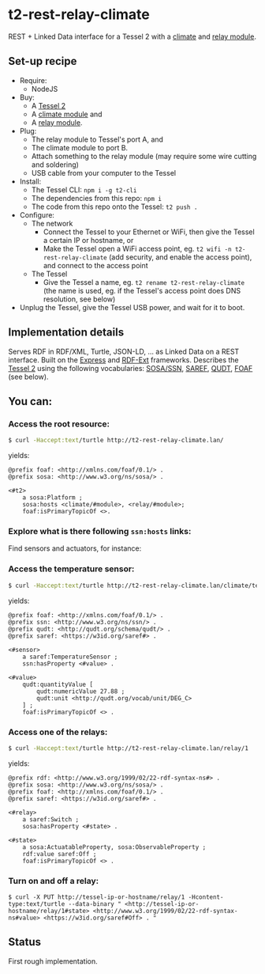 # t2-rest-relay-climate
REST + Linked Data interface for a Tessel 2 with a [climate](https://tessel.io/modules#module-climate) and [relay module](https://tessel.io/modules#module-relay).

## Set-up recipe
* Require:
  * NodeJS
* Buy:
  * A [Tessel 2](http://tessel.io)
  * A [climate module](https://tessel.io/modules#module-climate) and 
  * A [relay module](https://tessel.io/modules#module-relay).
* Plug:
  * The relay module to Tessel's port A, and 
  * The climate module to port B.
  * Attach something to the relay module (may require some wire cutting and soldering)
  * USB cable from your computer to the Tessel
* Install:
  * The Tessel CLI: `npm i -g t2-cli`
  * The dependencies from this repo: `npm i`
  * The code from this repo onto the Tessel: `t2 push .`
* Configure:
  * The network 
    * Connect the Tessel to your Ethernet or WiFi, then give the Tessel a certain IP or hostname, or
    * Make the Tessel open a WiFi access point, eg. `t2 wifi -n t2-rest-relay-climate` (add security, and enable the access point), and connect to the access point
  * The Tessel
    * Give the Tessel a name, eg. `t2 rename t2-rest-relay-climate` (the name is used, eg. if the Tessel's access point does DNS resolution, see below)
* Unplug the Tessel, give the Tessel USB power, and wait for it to boot.

## Implementation details
Serves RDF in RDF/XML, Turtle, JSON-LD, ... as Linked Data on a REST interface.
Built on the [Express](http://expressjs.com/) and [RDF-Ext](https://github.com/rdf-ext) frameworks.
Describes the [Tessel 2](http://tessel.io/) using the following vocabularies:
[SOSA/SSN](https://w3c.github.io/sdw/ssn/), [SAREF](http://ontology.tno.nl/saref/), [QUDT](http://qudt.org/), [FOAF](http://xmlns.com/foaf/) (see below).

## You can:
### Access the root resource:
```sh
$ curl -Haccept:text/turtle http://t2-rest-relay-climate.lan/
```
yields:
```turtle
@prefix foaf: <http://xmlns.com/foaf/0.1/> .
@prefix sosa: <http://www.w3.org/ns/sosa/> .

<#t2> 
    a sosa:Platform ;
    sosa:hosts <climate/#module>, <relay/#module>;
    foaf:isPrimaryTopicOf <>.

```
### Explore what is there following `ssn:hosts` links:
Find sensors and actuators, for instance:

### Access the temperature sensor:

```sh
$ curl -Haccept:text/turtle http://t2-rest-relay-climate.lan/climate/temperature 
```
yields:
```turtle
@prefix foaf: <http://xmlns.com/foaf/0.1/> .
@prefix ssn: <http://www.w3.org/ns/ssn/> .
@prefix qudt: <http://qudt.org/schema/qudt/> .
@prefix saref: <https://w3id.org/saref#> .

<#sensor>
    a saref:TemperatureSensor ;
    ssn:hasProperty <#value> .

<#value>
    qudt:quantityValue [
        qudt:numericValue 27.88 ;
        qudt:unit <http://qudt.org/vocab/unit/DEG_C>
    ] ;
    foaf:isPrimaryTopicOf <> .
```
### Access one of the relays:
```sh
$ curl -Haccept:text/turtle http://t2-rest-relay-climate.lan/relay/1
```
yields:
```turtle
@prefix rdf: <http://www.w3.org/1999/02/22-rdf-syntax-ns#> .
@prefix sosa: <http://www.w3.org/ns/sosa/> .
@prefix foaf: <http://xmlns.com/foaf/0.1/> .
@prefix saref: <https://w3id.org/saref#> .

<#relay>
    a saref:Switch ;
    sosa:hasProperty <#state> .

<#state>
    a sosa:ActuatableProperty, sosa:ObservableProperty ;
    rdf:value saref:Off ;
    foaf:isPrimaryTopicOf <> .

```

### Turn on and off a relay:
````
$ curl -X PUT http://tessel-ip-or-hostname/relay/1 -Hcontent-type:text/turtle --data-binary " <http://tessel-ip-or-hostname/relay/1#state> <http://www.w3.org/1999/02/22-rdf-syntax-ns#value> <https://w3id.org/saref#Off> . "
````

## Status
First rough implementation.
